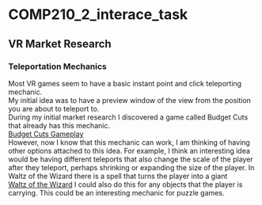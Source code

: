 # COMP210_2_interace_task
## VR Market Research

### Teleportation Mechanics
Most VR games seem to have a basic instant point and click teleporting mechanic. <br/>
My initial idea was to have a preview window of the view from the position you are about to teleport to. <br/>
During my initial market research I discovered a game called Budget Cuts that already has this mechanic. <br/>
[Budget Cuts Gameplay](https://www.youtube.com/watch?v=n-bGfdK0k8Q) <br/>
However, now I know that this mechanic can work, I am thinking of having other options attached to this idea. For example, I think an interesting idea would be having different teleports that also change the scale of the player after they teleport, perhaps shrinking or expanding the size of the player. In Waltz of the Wizard there is a spell that turns the player into a giant <br/>
[Waltz of the Wizard](https://www.youtube.com/watch?v=pUvod-6VHbw)
I could also do this for any objects that the player is carrying. This could be an interesting mechanic for puzzle games. <br/>

